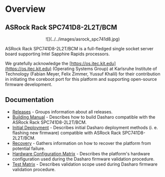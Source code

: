 # Overview

## ASRock Rack SPC741D8-2L2T/BCM

<center>
![](../../images/asrock_spc741d8.jpg)
</center>

ASRock Rack SPC741D8-2L2T/BCM is a full-fledged single socket server board
supporting Intel Sapphire Rapids processors.

We gratefully acknowledge the [https://os.itec.kit.edu](https://os.itec.kit.edu) (Operating Systems Group)
at Karlsruhe Institute of Technology (Fabian Meyer, Felix Zimmer, Yussuf Khalil)
for their contribution in initiating the coreboot port for this platform and
supporting open-source firmware development.

## Documentation

- [Releases](./releases.md) - Groups information about all releases.
- [Building Manual](./building-manual.md) - Describes how to build Dasharo
  compatible with the ASRock Rack SPC741D8-2L2T/BCM.
- [Initial Deployment](./initial-deployment.md) - Describes initial Dasharo
  deployment methods (i. e. flashing new firmware) compatible with ASRock Rack
  SPC741D8-2L2T/BCM.
- [Recovery](./recovery.md) - Gathers information on how to recover the platform
    from potential failure.
- [Hardware Configuration Matrix](./hardware-matrix.md) - Describes the
    platform's hardware configuration used during the Dasharo firmware
    validation procedure.
- [Test Matrix](./test-matrix.md) - Describes validation scope used during
    Dasharo firmware validation procedure.

